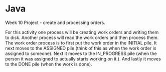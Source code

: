 # Java
Week 10 Project - create and processing orders.

For this activity one process will be creating work orders and writing them to disk. Another process will read the work orders and then process them. The work order process is to first put the work order in the INITIAL pile. It next moves to the ASSIGNED pile (think of this as when the work order is assigned to someone). Next it moves to the IN_PROGRESS pile (when the person it was assigned to actually starts working on it.). And lastly it moves to the DONE pile (when the work is done).

